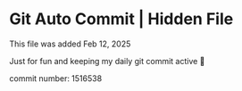 # Git Auto Commit | Hidden File

This file was added Feb 12, 2025

Just for fun and keeping my daily git commit active 🤪

commit number: 1516538
